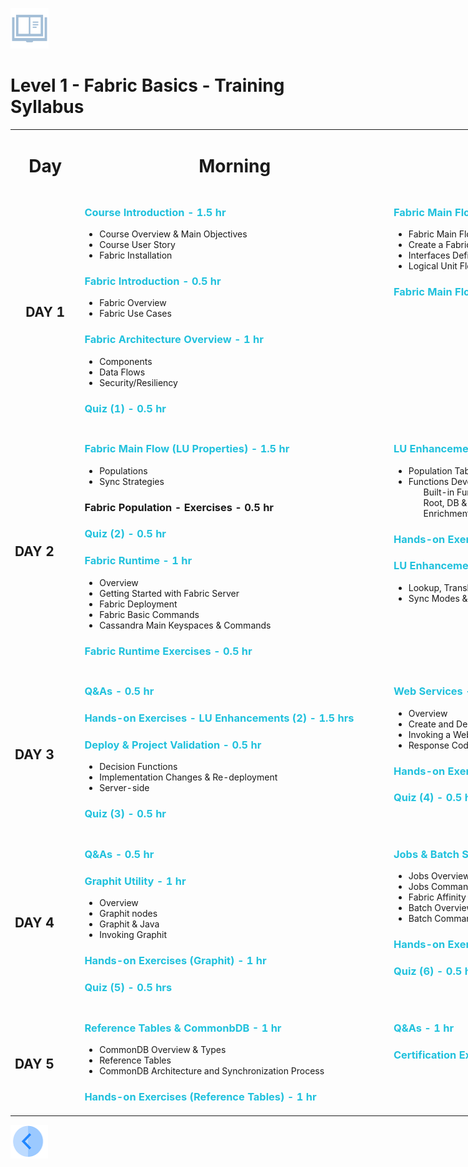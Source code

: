 
<p><img alt="" src="/academy/Training_Level_1/01_Fabric_Introduction/images/syllabus.png" /> </p>
  
<h1>Level 1 - Fabric Basics - Training Syllabus</h1>
  

  
<table style="width: 1100px;">
<tbody>
<tr>
<td style="text-align: center;" width="100pxl">
<h1><strong>Day</strong></h1>
</td>
<td style="text-align: center;" width="500pxl">
<h1><strong>Morning</strong></h1>
</td>
<td style="text-align: center;" width="500pxl">
<h1><strong>Afternoon</strong></h1>
</td>
</tr>
  
<tr>

<td style="text-align: center;">
<h2><strong>DAY 1</strong></h2>
</td>

<td valign="top">

<h3 style="color: #20c1dd;">Course Introduction - 1.5 hr</h3> 
<ul>
<li>Course Overview &amp; Main Objectives</li>
<li>Course User Story</li>
<li>Fabric Installation</li>
</ul>

<h3 style="color: #20c1dd;">Fabric Introduction - 0.5 hr</h3>
<ul>
<li>Fabric Overview</li>
<li>Fabric Use Cases</li>
</ul>

<h3 style="color: #20c1dd;">Fabric Architecture Overview - 1 hr</h3>
<ul>
<li>Components</li>
<li>Data Flows</li>
<li>Security/Resiliency</li>
</ul>


<h3 style="color: #20c1dd;">Quiz (1) - 0.5 hr</h3>

  
</td>  

<td valign="top">

<h3 style="color: #20c1dd;">Fabric Main Flow (Simple LU) - 2 hrs</h3>
<ul>
<li>Fabric Main Flow Overview</li>
<li>Create a Fabric Project</li>
<li>Interfaces Definition and Query Builder</li>
<li>Logical Unit Flow</li>
 
</ul>
<h3 style="color: #20c1dd;">Fabric Main Flow - Exercises - 1 hr</h3>
</td>
</tr>  


  
<tr>
<td>
<h2><strong>DAY 2</strong></h2>
</td>

<td valign="top">  
<h3 style="color: #20c1dd;">Fabric Main Flow (LU Properties) - 1.5 hr</h3>
<ul>
<li>Populations</li>
<li>Sync Strategies</li>
</ul>
  
<h3>Fabric Population - Exercises - 0.5 hr</h3>  
<h3 style="color: #20c1dd;">Quiz (2) - 0.5 hr</h3>

<h3 style="color: #20c1dd;">Fabric Runtime - 1 hr</h3>
<ul>
<li>Overview</li>
<li>Getting Started with Fabric Server</li>
<li>Fabric Deployment</li>
<li>Fabric Basic Commands</li>
<li>Cassandra Main Keyspaces &amp; Commands</li>
</ul>
<h3 style="color: #20c1dd;">Fabric Runtime Exercises - 0.5 hr</h3>
</td>
  
<td valign="top">
<h3 style="color: #20c1dd;">LU Enhancement (1) (Data manipulations) - 1.5 hrs</h3>
<ul>
<li>Population Tables Mapping</li>
<li>Functions Development <ul>Built-in Functions</ul><ul>Root, DB &amp; Functions</ul><ul>Enrichment Functions</ul></li>

</ul>
  
<h3 style="color: #20c1dd;">Hands-on Exercises - LU Enhancements (1) - 1.5 hrs</h3>

<h3 style="color: #20c1dd;">LU Enhancement (2) - 1 hr</h3>
<ul>
<li>Lookup, Translation Tables &amp; Global Variables</li>
<li>Sync Modes & Methods</li>
</ul>
 
</td>
</tr>  

<tr>  

<td>
<h2><strong>DAY 3</strong></h2>
</td>
  
<td valign="top">
<h3 style="color: #20c1dd;">Q&amp;As - 0.5 hr</h3>
<h3 style="color: #20c1dd;">Hands-on Exercises - LU Enhancements (2) - 1.5 hrs</h3>

<h3 style="color: #20c1dd;">Deploy &amp; Project Validation - 0.5 hr</h3>
<ul>
<li>Decision Functions</li>
<li>Implementation Changes &amp; Re-deployment</li>
<li>Server-side</li>
</ul>
<h3 style="color: #20c1dd;">Quiz (3) - 0.5 hr</h3>

</td>
  
<td valign="top">
<h3 style="color: #20c1dd;">Web Services - 1.5 hrs</h3>
<ul>
<li>Overview </li>
<li>Create and Deploy a Web Service</li>
<li>Invoking a Web Service</li>
<li>Response Codes &amp; Verbs</li>
</ul>

<h3 style="color: #20c1dd;">Hands-on Exercises (Web Services) - 1 hr</h3>

<h3 style="color: #20c1dd;">Quiz (4) - 0.5 hr</h3>

</td>
</tr>
  
<tr>
<td>
<h2><strong>DAY 4</strong></h2>
</td>

<td valign="top">
<h3 style="color: #20c1dd;">Q&amp;As - 0.5 hr</h3>

<h3 style="color: #20c1dd;">Graphit Utility - 1 hr</h3>
<ul>
<li>Overview</li>
<li>Graphit nodes</li>
<li>Graphit &amp; Java</li>
<li>Invoking Graphit</li>
</ul>


<h3 style="color: #20c1dd;">Hands-on Exercises (Graphit) - 1 hr</h3>
<h3 style="color: #20c1dd;">Quiz (5) - 0.5 hrs</h3>
</td>

<td valign="top">
 

<h3 style="color: #20c1dd;">Jobs &amp; Batch Services - 1 hr</h3>
<ul>
<li>Jobs Overview &amp; Types</li>
<li>Jobs Commands and Configuration</li>
<li>Fabric Affinity</li>
<li>Batch Overview &amp; Types</li>
<li>Batch Commands and Configuration</li>
</ul>
 
<h3 style="color: #20c1dd;">Hands-on Exercises (Jobs &amp; Batch Services) - 1 hr</h3>
<h3 style="color: #20c1dd;">Quiz (6) - 0.5 hr</h3>

</td>
</tr>



<tr>
<td>
<h2><strong>DAY 5</strong></h2>
</td>

<td valign="top">

<h3 style="color: #20c1dd;">Reference Tables & CommonbDB - 1 hr</h3>

<ul>
<li>CommonDB Overview &amp; Types</li>
<li>Reference Tables</li>
<li>CommonDB Architecture and Synchronization Process</li>
</ul>
 
<h3 style="color: #20c1dd;">Hands-on Exercises (Reference Tables) - 1 hr</h3>


</td>

<td valign="top">
<h3 style="color: #20c1dd;">Q&amp;As - 1 hr</h3>
<h3 style="color: #20c1dd;">Certification Exam - 1.5 hr</h3>
</td>

</tr>



</tbody></table>

</body></html>

  
  
    
    
[<img align="left" width="60" height="54" src="/articles/images/Previous.png">](/academy/Training_Level_1/01_Fabric_Introduction/1_1_Course_Overview.md)
